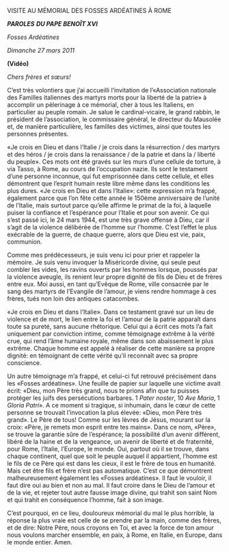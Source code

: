 VISITE AU MÉMORIAL DES FOSSES ARDÉATINES À ROME

***PAROLES*** ***DU PAPE BENOÎT XVI***

*Fosses Ardéatines*

*Dimanche 27 mars 2011*

**(Vidéo)**

*Chers frères et sœurs!*

C’est très volontiers que j’ai accueilli l’invitation de l’«Association nationale des Familles italiennes des martyrs morts pour la liberté de la patrie» à accomplir un pèlerinage à ce mémorial, cher à tous les Italiens, en particulier au peuple romain. Je salue le cardinal-vicaire, le grand rabbin, le président de l’association, le commissaire général, le directeur du Mausolée et, de manière particulière, les familles des victimes, ainsi que toutes les personnes présentes.

«Je crois en Dieu et dans l’Italie / je crois dans la résurrection / des martyrs et des héros / je crois dans la renaissance / de la patrie et dans la / liberté du peuple». Ces mots ont été gravés sur les murs d’une cellule de torture, à via Tasso, à Rome, au cours de l’occupation nazie. Ils sont le testament d’une personne inconnue, qui fut emprisonnée dans cette cellule, et elles démontrent que l’esprit humain reste libre même dans les conditions les plus dures. «Je crois en Dieu et dans l’Italie»: cette expression m’a frappé, également parce que l’on fête cette année le 150ème anniversaire de l’unité de l’Italie, mais surtout parce qu’elle affirme le primat de la foi, à laquelle puiser la confiance et l’espérance pour l’Italie et pour son avenir. Ce qui s’est passé ici, le 24 mars 1944, est une très grave offense à Dieu, car il s’agit de la violence délibérée de l’homme sur l’homme. C’est l’effet le plus exécrable de la guerre, de chaque guerre, alors que Dieu est vie, paix, communion.

Comme mes prédécesseurs, je suis venu ici pour prier et rappeler la mémoire. Je suis venu invoquer la Miséricorde divine, qui seule peut combler les vides, les ravins ouverts par les hommes lorsque, poussés par la violence aveugle, ils renient leur propre dignité de fils de Dieu et de frères entre eux. Moi aussi, en tant qu’Evêque de Rome, ville consacrée par le sang des martyrs de l’Evangile de l’amour, je viens rendre hommage à ces frères, tués non loin des antiques catacombes.

«Je crois en Dieu et dans l’Italie». Dans ce testament gravé sur un lieu de violence et de mort, le lien entre la foi et l’amour de la patrie apparaît dans toute sa pureté, sans aucune rhétorique. Celui qui a écrit ces mots l’a fait uniquement par conviction intime, comme témoignage extrême à la vérité crue, qui rend l’âme humaine royale, même dans son abaissement le plus extrême. Chaque homme est appelé à réaliser de cette manière sa propre dignité: en témoignant de cette vérité qu’il reconnaît avec sa propre conscience.

Un autre témoignage m’a frappé, et celui-ci fut retrouvé précisément dans les «Fosses ardéatines». Une feuille de papier sur laquelle une victime avait écrit: «Dieu, mon Père très grand, nous te prions afin que tu puisses protéger les juifs des persécutions barbares. 1 *Pater noster*, 10 *Ave Maria*, 1 *Gloria Patri*». A ce moment si tragique, si inhumain, dans le cœur de cette personne se trouvait l’invocation la plus élevée: «Dieu, mon Père très grand». Le Père de tous! Comme sur les lèvres de Jésus, mourant sur la croix: «Père, je remets mon esprit entre tes mains». Dans ce nom, «Père», se trouve la garantie sûre de l’espérance; la possibilité d’un avenir différent, libéré de la haine et de la vengeance, un avenir de liberté et de fraternité, pour Rome, l’Italie, l’Europe, le monde. Oui, partout où il se trouve, dans chaque continent, quel que soit le peuple auquel il appartient, l’homme est le fils de ce Père qui est dans les cieux, il est le frère de tous en humanité. Mais cet être fils et frère n’est pas automatique. C’est ce que démontrent malheureusement également les «Fosses ardéatines». Il faut le vouloir, il faut dire oui au bien et non au mal. Il faut croire dans le Dieu de l’amour et de la vie, et rejeter tout autre fausse image divine, qui trahit son saint Nom et qui trahit en conséquence l’homme, fait à son image.

C’est pourquoi, en ce lieu, douloureux mémorial du mal le plus horrible, la réponse la plus vraie est celle de se prendre par la main, comme des frères, et de dire: Notre Père, nous croyons en Toi, et avec la force de ton amour nous voulons marcher ensemble, en paix, à Rome, en Italie, en Europe, dans le monde entier. Amen.